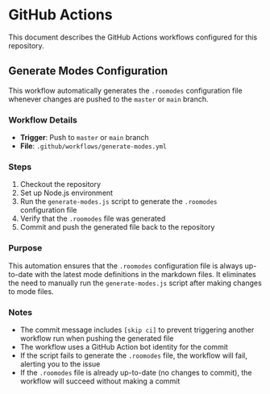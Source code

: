 # GitHub Actions

This document describes the GitHub Actions workflows configured for this repository.

## Generate Modes Configuration

This workflow automatically generates the `.roomodes` configuration file whenever changes are pushed to the `master` or `main` branch.

### Workflow Details

- **Trigger**: Push to `master` or `main` branch
- **File**: `.github/workflows/generate-modes.yml`

### Steps

1. Checkout the repository
2. Set up Node.js environment
3. Run the `generate-modes.js` script to generate the `.roomodes` configuration file
4. Verify that the `.roomodes` file was generated
5. Commit and push the generated file back to the repository

### Purpose

This automation ensures that the `.roomodes` configuration file is always up-to-date with the latest mode definitions in the markdown files. It eliminates the need to manually run the `generate-modes.js` script after making changes to mode files.

### Notes

- The commit message includes `[skip ci]` to prevent triggering another workflow run when pushing the generated file
- The workflow uses a GitHub Action bot identity for the commit
- If the script fails to generate the `.roomodes` file, the workflow will fail, alerting you to the issue
- If the `.roomodes` file is already up-to-date (no changes to commit), the workflow will succeed without making a commit
